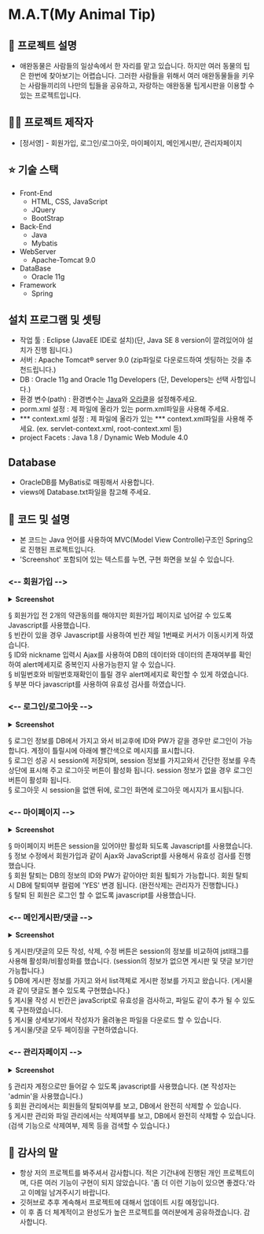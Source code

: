 # M.A.T(My Animal Tip)

## 🤝 프로젝트 설명

- 애완동물은 사람들의 일상속에서 한 자리를 맡고 있습니다. 하지만 여러 동물의 팁은 한번에 찾아보기는 어렵습니다. 그러한 사람들을 
  위해서 여러 애완동물들을 키우는 사람들끼리의 나만의 팁들을 공유하고, 자랑하는 애완동물 팁게시판을 이용할 수 있는 프로젝트입니다.

## :man_astronaut: 프로젝트 제작자

* [정서영] - 회원가입, 로그인/로그아웃, 마이페이지, 메인게시판/, 관리자페이지

## ⭐️ 기술 스택

- Front-End
  - HTML, CSS, JavaScript
  - JQuery
  - BootStrap
- Back-End
  - Java
  - Mybatis
- WebServer
  - Apache-Tomcat 9.0
- DataBase
  - Oracle 11g
- Framework
  - Spring

## 설치 프로그램 및 셋팅

- 작업 툴 : Eclipse (JavaEE IDE로 설치)(단, Java SE 8 version이 깔려있어야 설치가 진행 됩니다.)
- 서버 : Apache Tomcat® server 9.0 (zip파일로 다운로드하여 셋팅하는 것을 추천드립니다.)
- DB : Oracle 11g and Oracle 11g Developers (단, Developers는 선택 사항입니다.)
- 환경 변수(path) : 환경변수는 [Java](https://macchiato.tistory.com/9)와 [오라클](https://request-response.tistory.com/6)을 설정해주세요.
- porm.xml 설정 : 제 파일에 올라가 있는 porm.xml파일을 사용해 주세요.
- *** context.xml 설정 : 제 파일에 올라가 있는 *** context.xml파일을 사용해 주세요. (ex. servlet-context.xml, root-context.xml 등)
- project Facets : Java 1.8 / Dynamic Web Module 4.0

## Database

- OracleDB를 MyBatis로 매핑해서 사용합니다.
- views에 Database.txt파일을 참고해 주세요.

## :pencil: 코드 및 설명
* 본 코드는 Java 언어를 사용하여 MVC(Model View Controlle)구조인 Spring으로 진행된 프로젝트입니다.
* 'Screenshot' 포함되어 있는 텍스트를 누면, 구현 화면을 보실 수 있습니다.

### <-- 회원가입 -->
<details close>
  <summary> 
    <b>Screenshot</b><br>
  </summary>
  
![puppy1](https://user-images.githubusercontent.com/81797197/114301078-0c14ea00-9afe-11eb-9c0d-449cfbeabb0b.jpg)<br>
![puppy2](https://user-images.githubusercontent.com/81797197/114301099-28188b80-9afe-11eb-9792-7ddda0cdb911.jpg)<br>
![puppy3](https://user-images.githubusercontent.com/81797197/114301105-2f3f9980-9afe-11eb-9657-8161f0a54a46.jpg)<br><br>

</details>

§ 회원가입 전 2개의 약관동의를 해야지만 회원가입 페이지로 넘어갈 수 있도록 Javascript를 사용했습니다.<br>
§ 빈칸이 있을 경우 Javascript를 사용하여 빈칸 제일 1번째로 커서가 이동시키게 하였습니다.<br>
§ ID와 nickname 입력시 Ajax를 사용하여 DB의 데이터와 데이터의 존재여부를 확인하여 alert메세지로 중복인지 사용가능한지 알 수 있습니다.<br>
§ 비밀번호와 비밀번호재확인이 틀릴 경우 alert메세지로 확인할 수 있게 하였습니다.<br>
§ 부분 마다 javascript를 사용하여 유효성 검사를 하였습니다.<br>

### <-- 로그인/로그아웃 -->
<details close>
  <summary> 
    <b>Screenshot</b><br>
  </summary>
  
![puppy4](https://user-images.githubusercontent.com/81797197/114301867-87c46600-9b01-11eb-8c5d-310597d09790.jpg)<br>
![puppy7](https://user-images.githubusercontent.com/81797197/114301880-96128200-9b01-11eb-8f5d-355f74ac267b.jpg)<br>
![puppy5](https://user-images.githubusercontent.com/81797197/114301869-8a26c000-9b01-11eb-8c96-04fea256aae2.jpg)<br>
![puppy6](https://user-images.githubusercontent.com/81797197/114301873-8dba4700-9b01-11eb-9ab9-b1e18ba8731f.jpg)<br><br>

</details>

§ 로그인 정보를 DB에서 가지고 와서 비교후에 ID와 PW가 같을 경우만 로그인이 가능합니다. 계정이 틀릴시에 아래에 빨간색으로 메시지를 표시합니다.<br>
§ 로그인 성공 시 session에 저장되며, session 정보를 가지고와서 간단한 정보를 우측상단에 표시해 주고 로그아웃 버튼이 활성화 됩니다. session 정보가 없을 경우 로그인 버튼이 활성화 됩니다.<br>
§ 로그아웃 시 session을 없앤 뒤에, 로그인 화면에 로그아웃 메시지가 표시됩니다.<br>

### <-- 마이페이지 -->
<details close>
  <summary> 
    <b>Screenshot</b><br>
  </summary>
  
![puppy8](https://user-images.githubusercontent.com/81797197/114302329-901da080-9b03-11eb-9e7e-f69afece8f2a.jpg)<br>
![puppy9](https://user-images.githubusercontent.com/81797197/114302331-914ecd80-9b03-11eb-9e37-1c436e0b5af4.jpg)<br>
![puppy10](https://user-images.githubusercontent.com/81797197/114302332-91e76400-9b03-11eb-94fb-9e2ccdb00d2f.jpg)<br><br>

</details>

§ 마이페이지 버튼은 session을 있어야만 활성화 되도록 Javascript를 사용했습니다.<br>
§ 정보 수정에서 회원가입과 같이 Ajax와 JavaScript를 사용해서 유효성 검사를 진행했습니다.<br>
§ 회원 탈퇴는 DB의 정보의 ID와 PW가 같아야만 회원 퇼퇴가 가능합니다. 회원 탈퇴 시 DB에 탈퇴여부 컬럼에 'YES' 변경 됩니다. (완전삭제는 관리자가 진행합니다.)<br>
§ 탈퇴 된 회원은 로그인 할 수 없도록 javascript를 사용했습니다.<br>

### <-- 메인게시판/댓글 -->
<details close>
  <summary> 
    <b>Screenshot</b><br>
  </summary>
  
![puppy11](https://user-images.githubusercontent.com/81797197/114302720-36b67100-9b05-11eb-8a88-68e5985cebd8.jpg)<br>
![puppy12](https://user-images.githubusercontent.com/81797197/114302722-374f0780-9b05-11eb-8a28-a2fc980bb1e8.jpg)<br>
![puppy13](https://user-images.githubusercontent.com/81797197/114302724-37e79e00-9b05-11eb-9709-b93a6fb834b9.jpg)<br><br>

</details>

§ 게시판/댓글의 모든 작성, 삭제, 수정 버튼은 session의 정보를 비교하여 jstl태그를 사용해 활성화/비활성화를 했습니다. (session의 정보가 없으면 게시판 및 댓글 보기만 가능합니다.)<br>
§ DB에 게시판 정보를 가지고 와서 list객체로 게시판 정보를 가지고 왔습니다. (게시물과 같이 댓글도 볼수 있도록 구현했습니다.)<br>
§ 게시물 작성 시 빈칸은 javaScript로 유효성을 검사하고, 파일도 같이 추가 될 수 있도록 구현하였습니다.<br>
§ 게시물 상세보기에서 작성자가 올려놓은 파일을 다운로드 할 수 있습니다.<br>
§ 게시물/댓글 모두 페이징을 구현하였습니다.<br>

### <-- 관리자페이지 -->
<details close>
  <summary> 
    <b>Screenshot</b><br>
  </summary>
  
![puppy14](https://user-images.githubusercontent.com/81797197/114303257-32d81e00-9b08-11eb-9103-7eb4a8945913.jpg)<br>
![puppy15](https://user-images.githubusercontent.com/81797197/114303260-34094b00-9b08-11eb-9e28-9830c586b200.jpg)<br>
![puppy16](https://user-images.githubusercontent.com/81797197/114303262-34094b00-9b08-11eb-90b9-3338c70896dd.jpg)<br><br>

</details>

§ 관리자 계정으로만 들어갈 수 있도록 javascript를 사용했습니다. (본 작성자는 'admin'을 사용했습니다.)<br>
§ 회원 관리에서는 회원들의 탈퇴여부를 보고, DB에서 완전히 삭제할 수 있습니다.<br>
§ 게시판 관리와 파일 관리에서는 삭제여부를 보고, DB에서 완전히 삭제할 수 있습니다. (검색 기능으로 삭제여부, 제목 등을 검색할 수 있습니다.)<br>

## 🐤 감사의 말

* 항상 저의 프로젝트를 봐주셔서 감사합니다. 적은 기간내에 진행된 개인 프로젝트이며, 다른 여러 기능이 구현이 되지 않았습니다.
  '좀 더 이런 기능이 있으면 좋겠다.'라고 이메일 남겨주시기 바랍니다.
* 깃허브로 추후 계속해서 프로젝트에 대해서 업데이트 시킬 예정입니다.
* 이 후 좀 더 체계적이고 완성도가 높은 프로젝트를 여러분에게 공유하겠습니다. 감사합니다.
